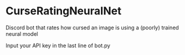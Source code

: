 # CurseRatingNeuralNet
Discord bot that rates how cursed an image is using a (poorly) trained neural model

Input your API key in the last line of bot.py
